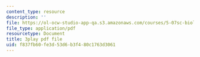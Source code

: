 ```yaml
---
content_type: resource
description: ''
file: https://ol-ocw-studio-app-qa.s3.amazonaws.com/courses/5-07sc-biological-chemistry-i-fall-2013/f837fb60fe3d53d6b3f480c1763d3061_w1JYnijqT6A.pdf
file_type: application/pdf
resourcetype: Document
title: 3play pdf file
uid: f837fb60-fe3d-53d6-b3f4-80c1763d3061
---
```

